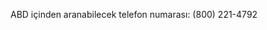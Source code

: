 <Token xmlns:xlink="http://www.w3.org/1999/xlink">ABD içinden aranabilecek telefon numarası: (800) 221-4792</Token>

<!--HONumber=May16_HO2-->


